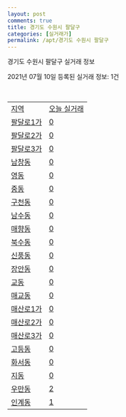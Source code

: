 ```yaml
---
layout: post
comments: true
title: 경기도 수원시 팔달구
categories: [실거래가]
permalink: /apt/경기도 수원시 팔달구
---
```


경기도 수원시 팔달구 실거래 정보

2021년 07월 10일 등록된 실거래 정보: 1건

<script type="text/javascript">
  google.charts.load('current', {'packages':['corechart']});
  google.charts.setOnLoadCallback(drawChart);

  function drawChart() {
    var data = google.visualization.arrayToDataTable([['거래일', '매매', '전월세', '전매'], ['20-07', 115, 116, 90], ['20-08', 107, 164, 125], ['20-09', 93, 167, 111], ['20-10', 161, 171, 131], ['20-11', 207, 160, 131], ['20-12', 352, 213, 154], ['21-01', 221, 240, 90], ['21-02', 175, 308, 62], ['21-03', 172, 325, 40], ['21-04', 107, 295, 30], ['21-05', 187, 219, 41], ['21-06', 71, 136, 9], ['21-07', 4, 26, 0]]);

    var options = {
      title: '최근 1년간 유형별 거래량 추이',
      legend: { position: 'bottom' }
    };

    var chart = new google.visualization.LineChart(document.getElementById('columnchart_material'));
    chart.draw(data, (options));
  }
</script>

<div id="columnchart_material" style="width: 95%; margin-left: -35px"></div>
<br>
<table class="sortable">
  <tr>
    <td><a href="#">지역</a></td>
    <td><a href="#">오늘 실거래</a></td>
  </tr>

  
  <tr class="item">
    <td><a href="경기도 수원시 팔달구 팔달로1가">팔달로1가</a></td>
    <td><a href="경기도 수원시 팔달구 팔달로1가">0</a></td>
  </tr>
    

  <tr class="item">
    <td><a href="경기도 수원시 팔달구 팔달로2가">팔달로2가</a></td>
    <td><a href="경기도 수원시 팔달구 팔달로2가">0</a></td>
  </tr>
    

  <tr class="item">
    <td><a href="경기도 수원시 팔달구 팔달로3가">팔달로3가</a></td>
    <td><a href="경기도 수원시 팔달구 팔달로3가">0</a></td>
  </tr>
    

  <tr class="item">
    <td><a href="경기도 수원시 팔달구 남창동">남창동</a></td>
    <td><a href="경기도 수원시 팔달구 남창동">0</a></td>
  </tr>
    

  <tr class="item">
    <td><a href="경기도 수원시 팔달구 영동">영동</a></td>
    <td><a href="경기도 수원시 팔달구 영동">0</a></td>
  </tr>
    

  <tr class="item">
    <td><a href="경기도 수원시 팔달구 중동">중동</a></td>
    <td><a href="경기도 수원시 팔달구 중동">0</a></td>
  </tr>
    

  <tr class="item">
    <td><a href="경기도 수원시 팔달구 구천동">구천동</a></td>
    <td><a href="경기도 수원시 팔달구 구천동">0</a></td>
  </tr>
    

  <tr class="item">
    <td><a href="경기도 수원시 팔달구 남수동">남수동</a></td>
    <td><a href="경기도 수원시 팔달구 남수동">0</a></td>
  </tr>
    

  <tr class="item">
    <td><a href="경기도 수원시 팔달구 매향동">매향동</a></td>
    <td><a href="경기도 수원시 팔달구 매향동">0</a></td>
  </tr>
    

  <tr class="item">
    <td><a href="경기도 수원시 팔달구 북수동">북수동</a></td>
    <td><a href="경기도 수원시 팔달구 북수동">0</a></td>
  </tr>
    

  <tr class="item">
    <td><a href="경기도 수원시 팔달구 신풍동">신풍동</a></td>
    <td><a href="경기도 수원시 팔달구 신풍동">0</a></td>
  </tr>
    

  <tr class="item">
    <td><a href="경기도 수원시 팔달구 장안동">장안동</a></td>
    <td><a href="경기도 수원시 팔달구 장안동">0</a></td>
  </tr>
    

  <tr class="item">
    <td><a href="경기도 수원시 팔달구 교동">교동</a></td>
    <td><a href="경기도 수원시 팔달구 교동">0</a></td>
  </tr>
    

  <tr class="item">
    <td><a href="경기도 수원시 팔달구 매교동">매교동</a></td>
    <td><a href="경기도 수원시 팔달구 매교동">0</a></td>
  </tr>
    

  <tr class="item">
    <td><a href="경기도 수원시 팔달구 매산로1가">매산로1가</a></td>
    <td><a href="경기도 수원시 팔달구 매산로1가">0</a></td>
  </tr>
    

  <tr class="item">
    <td><a href="경기도 수원시 팔달구 매산로2가">매산로2가</a></td>
    <td><a href="경기도 수원시 팔달구 매산로2가">0</a></td>
  </tr>
    

  <tr class="item">
    <td><a href="경기도 수원시 팔달구 매산로3가">매산로3가</a></td>
    <td><a href="경기도 수원시 팔달구 매산로3가">0</a></td>
  </tr>
    

  <tr class="item">
    <td><a href="경기도 수원시 팔달구 고등동">고등동</a></td>
    <td><a href="경기도 수원시 팔달구 고등동">0</a></td>
  </tr>
    

  <tr class="item">
    <td><a href="경기도 수원시 팔달구 화서동">화서동</a></td>
    <td><a href="경기도 수원시 팔달구 화서동">0</a></td>
  </tr>
    

  <tr class="item">
    <td><a href="경기도 수원시 팔달구 지동">지동</a></td>
    <td><a href="경기도 수원시 팔달구 지동">0</a></td>
  </tr>
    

  <tr class="item">
    <td><a href="경기도 수원시 팔달구 우만동">우만동</a></td>
    <td><a href="경기도 수원시 팔달구 우만동">2</a></td>
  </tr>
    

  <tr class="item">
    <td><a href="경기도 수원시 팔달구 인계동">인계동</a></td>
    <td><a href="경기도 수원시 팔달구 인계동">1</a></td>
  </tr>
    


</table>


    